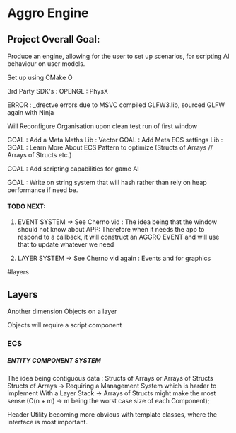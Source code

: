 # Aggro Engine

## Project Overall Goal: 
Produce an engine, allowing for the user to set up scenarios, for scripting AI behaviour on user models. 



Set up using CMake O

3rd Party SDK's : OPENGL : PhysX


ERROR : _drectve errors due to MSVC compiled GLFW3.lib, sourced GLFW again with Ninja

Will Reconfigure Organisation upon clean test run of first window

GOAL : Add a Meta Maths Lib : Vector
GOAL : Add Meta ECS settings Lib : 
GOAL : Learn More About ECS Pattern to optimize (Structs of Arrays // Arrays of Structs etc.)

GOAL : Add scripting capabilities for game AI
 
GOAL : Write on string system that will hash rather than rely on heap performance if need be. 

#### TODO NEXT:

 1. EVENT SYSTEM -> See Cherno vid
    : The idea being that the window should not know about APP: Therefore when it needs the app to respond to a callback, it will construct an AGGRO EVENT and will use that to update whatever we need

 2. LAYER SYSTEM -> See Cherno vid again
    : Events and for graphics

 



#layers
## Layers

Another dimension
Objects on a layer

Objects will require a script component



### ECS
##### ENTITY COMPONENT SYSTEM
The idea being contiguous data : Structs of Arrays or Arrays of Structs
Structs of Arrays -> Requiring a Management System which is harder to implement
With a Layer Stack -> Arrays of Structs might make the most sense (O(n + m) -> m being the worst case size of each Component);
 

Header Utility becoming more obvious with template classes, where the interface is most important. 